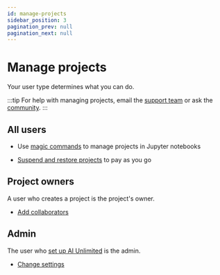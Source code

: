 ```yaml
---
id: manage-projects
sidebar_position: 3
pagination_prev: null
pagination_next: null
---
```


# Manage projects

Your user type determines what you can do.

:::tip
For help with managing projects, email the <a href="mailto:aiunlimited.support@Teradata.com">support team</a> or ask the [community](https://support.teradata.com/community?id=community_forum&sys_id=b0aba91597c329d0e6d2bd8c1253affa).
:::


## All users

- Use [magic commands](./docs/explore-and-analyze-data/magic-commands.md) to manage projects in Jupyter notebooks 

- [Suspend and restore projects](./suspend-and-restore-project.md) to pay as you go


## Project owners

A user who creates a project is the project's owner.

- [Add collaborators](./add-collaborators.md)


## Admin

The user who [set up AI Unlimited](../install-ai-unlimited/setup-ai-unlimited.md) is the admin.

- [Change settings](./change-settings.md)


